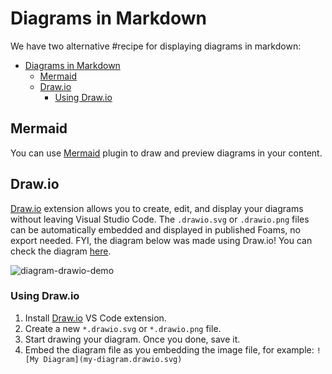 # Diagrams in Markdown

We have two alternative #recipe for displaying diagrams in markdown:

- [Diagrams in Markdown](#diagrams-in-markdown)
  - [Mermaid](#mermaid)
  - [Draw.io](#drawio)
    - [Using Draw.io](#using-drawio)

## Mermaid

You can use [Mermaid](https://marketplace.visualstudio.com/items?itemName=bierner.markdown-mermaid) plugin to draw and preview diagrams in your content.

## Draw.io

[Draw.io](https://marketplace.visualstudio.com/items?itemName=hediet.vscode-drawio) extension allows you to create, edit, and display your diagrams without leaving Visual Studio Code. The `.drawio.svg` or `.drawio.png` files can be automatically embedded and displayed in published Foams, no export needed. FYI, the diagram below was made using Draw.io! You can check the diagram [here](../assets/images/diagram-drawio-demo.drawio.svg).

![diagram-drawio-demo](../assets/images/diagram-drawio-demo.drawio.svg)

### Using Draw.io

1. Install [Draw.io](https://marketplace.visualstudio.com/items?itemName=hediet.vscode-drawio) VS Code extension.
2. Create a new `*.drawio.svg` or `*.drawio.png` file.
3. Start drawing your diagram. Once you done, save it.
4. Embed the diagram file as you embedding the image file, for example: `![My Diagram](my-diagram.drawio.svg)`
